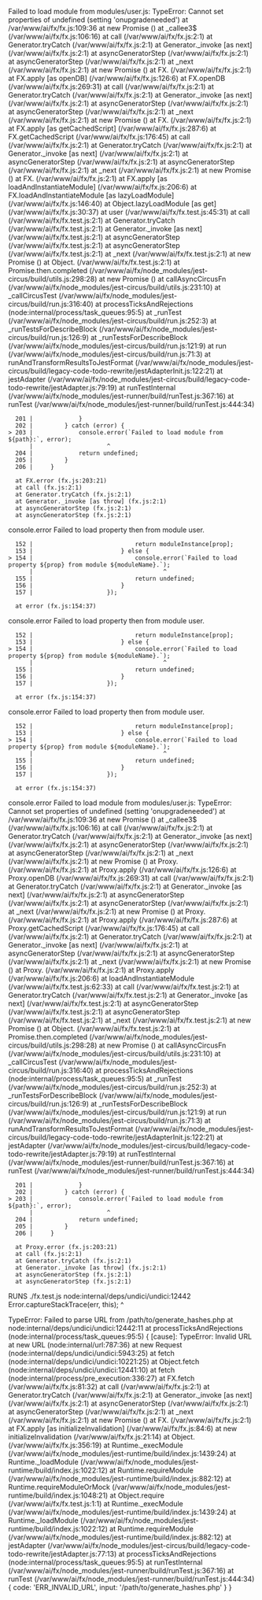 Failed to load module from modules/user.js: TypeError: Cannot set properties of undefined (setting 'onupgradeneeded')
        at /var/www/ai/fx/fx.js:109:36
        at new Promise (<anonymous>)
        at _callee3$ (/var/www/ai/fx/fx.js:106:16)
        at call (/var/www/ai/fx/fx.js:2:1)
        at Generator.tryCatch (/var/www/ai/fx/fx.js:2:1)
        at Generator._invoke [as next] (/var/www/ai/fx/fx.js:2:1)
        at asyncGeneratorStep (/var/www/ai/fx/fx.js:2:1)
        at asyncGeneratorStep (/var/www/ai/fx/fx.js:2:1)
        at _next (/var/www/ai/fx/fx.js:2:1)
        at new Promise (<anonymous>)
        at FX.<anonymous> (/var/www/ai/fx/fx.js:2:1)
        at FX.apply [as openDB] (/var/www/ai/fx/fx.js:126:6)
        at FX.openDB (/var/www/ai/fx/fx.js:269:31)
        at call (/var/www/ai/fx/fx.js:2:1)
        at Generator.tryCatch (/var/www/ai/fx/fx.js:2:1)
        at Generator._invoke [as next] (/var/www/ai/fx/fx.js:2:1)
        at asyncGeneratorStep (/var/www/ai/fx/fx.js:2:1)
        at asyncGeneratorStep (/var/www/ai/fx/fx.js:2:1)
        at _next (/var/www/ai/fx/fx.js:2:1)
        at new Promise (<anonymous>)
        at FX.<anonymous> (/var/www/ai/fx/fx.js:2:1)
        at FX.apply [as getCachedScript] (/var/www/ai/fx/fx.js:287:6)
        at FX.getCachedScript (/var/www/ai/fx/fx.js:176:45)
        at call (/var/www/ai/fx/fx.js:2:1)
        at Generator.tryCatch (/var/www/ai/fx/fx.js:2:1)
        at Generator._invoke [as next] (/var/www/ai/fx/fx.js:2:1)
        at asyncGeneratorStep (/var/www/ai/fx/fx.js:2:1)
        at asyncGeneratorStep (/var/www/ai/fx/fx.js:2:1)
        at _next (/var/www/ai/fx/fx.js:2:1)
        at new Promise (<anonymous>)
        at FX.<anonymous> (/var/www/ai/fx/fx.js:2:1)
        at FX.apply [as loadAndInstantiateModule] (/var/www/ai/fx/fx.js:206:6)
        at FX.loadAndInstantiateModule [as lazyLoadModule] (/var/www/ai/fx/fx.js:146:40)
        at Object.lazyLoadModule [as get] (/var/www/ai/fx/fx.js:30:37)
        at user (/var/www/ai/fx/fx.test.js:45:31)
        at call (/var/www/ai/fx/fx.test.js:2:1)
        at Generator.tryCatch (/var/www/ai/fx/fx.test.js:2:1)
        at Generator._invoke [as next] (/var/www/ai/fx/fx.test.js:2:1)
        at asyncGeneratorStep (/var/www/ai/fx/fx.test.js:2:1)
        at asyncGeneratorStep (/var/www/ai/fx/fx.test.js:2:1)
        at _next (/var/www/ai/fx/fx.test.js:2:1)
        at new Promise (<anonymous>)
        at Object.<anonymous> (/var/www/ai/fx/fx.test.js:2:1)
        at Promise.then.completed (/var/www/ai/fx/node_modules/jest-circus/build/utils.js:298:28)
        at new Promise (<anonymous>)
        at callAsyncCircusFn (/var/www/ai/fx/node_modules/jest-circus/build/utils.js:231:10)
        at _callCircusTest (/var/www/ai/fx/node_modules/jest-circus/build/run.js:316:40)
        at processTicksAndRejections (node:internal/process/task_queues:95:5)
        at _runTest (/var/www/ai/fx/node_modules/jest-circus/build/run.js:252:3)
        at _runTestsForDescribeBlock (/var/www/ai/fx/node_modules/jest-circus/build/run.js:126:9)
        at _runTestsForDescribeBlock (/var/www/ai/fx/node_modules/jest-circus/build/run.js:121:9)
        at run (/var/www/ai/fx/node_modules/jest-circus/build/run.js:71:3)
        at runAndTransformResultsToJestFormat (/var/www/ai/fx/node_modules/jest-circus/build/legacy-code-todo-rewrite/jestAdapterInit.js:122:21)
        at jestAdapter (/var/www/ai/fx/node_modules/jest-circus/build/legacy-code-todo-rewrite/jestAdapter.js:79:19)
        at runTestInternal (/var/www/ai/fx/node_modules/jest-runner/build/runTest.js:367:16)
        at runTest (/var/www/ai/fx/node_modules/jest-runner/build/runTest.js:444:34)

      201 |             }
      202 |         } catch (error) {
    > 203 |             console.error(`Failed to load module from ${path}:`, error);
          |                     ^
      204 |             return undefined;
      205 |         }
      206 |     }

      at FX.error (fx.js:203:21)
      at call (fx.js:2:1)
      at Generator.tryCatch (fx.js:2:1)
      at Generator._invoke [as throw] (fx.js:2:1)
      at asyncGeneratorStep (fx.js:2:1)
      at asyncGeneratorStep (fx.js:2:1)

  console.error
    Failed to load property then from module user.

      152 |                             return moduleInstance[prop];
      153 |                         } else {
    > 154 |                             console.error(`Failed to load property ${prop} from module ${moduleName}.`);
          |                                     ^
      155 |                             return undefined;
      156 |                         }
      157 |                     });

      at error (fx.js:154:37)

  console.error
    Failed to load property then from module user.

      152 |                             return moduleInstance[prop];
      153 |                         } else {
    > 154 |                             console.error(`Failed to load property ${prop} from module ${moduleName}.`);
          |                                     ^
      155 |                             return undefined;
      156 |                         }
      157 |                     });

      at error (fx.js:154:37)

  console.error
    Failed to load property then from module user.

      152 |                             return moduleInstance[prop];
      153 |                         } else {
    > 154 |                             console.error(`Failed to load property ${prop} from module ${moduleName}.`);
          |                                     ^
      155 |                             return undefined;
      156 |                         }
      157 |                     });

      at error (fx.js:154:37)

  console.error
    Failed to load module from modules/user.js: TypeError: Cannot set properties of undefined (setting 'onupgradeneeded')
        at /var/www/ai/fx/fx.js:109:36
        at new Promise (<anonymous>)
        at _callee3$ (/var/www/ai/fx/fx.js:106:16)
        at call (/var/www/ai/fx/fx.js:2:1)
        at Generator.tryCatch (/var/www/ai/fx/fx.js:2:1)
        at Generator._invoke [as next] (/var/www/ai/fx/fx.js:2:1)
        at asyncGeneratorStep (/var/www/ai/fx/fx.js:2:1)
        at asyncGeneratorStep (/var/www/ai/fx/fx.js:2:1)
        at _next (/var/www/ai/fx/fx.js:2:1)
        at new Promise (<anonymous>)
        at Proxy.<anonymous> (/var/www/ai/fx/fx.js:2:1)
        at Proxy.apply (/var/www/ai/fx/fx.js:126:6)
        at Proxy.openDB (/var/www/ai/fx/fx.js:269:31)
        at call (/var/www/ai/fx/fx.js:2:1)
        at Generator.tryCatch (/var/www/ai/fx/fx.js:2:1)
        at Generator._invoke [as next] (/var/www/ai/fx/fx.js:2:1)
        at asyncGeneratorStep (/var/www/ai/fx/fx.js:2:1)
        at asyncGeneratorStep (/var/www/ai/fx/fx.js:2:1)
        at _next (/var/www/ai/fx/fx.js:2:1)
        at new Promise (<anonymous>)
        at Proxy.<anonymous> (/var/www/ai/fx/fx.js:2:1)
        at Proxy.apply (/var/www/ai/fx/fx.js:287:6)
        at Proxy.getCachedScript (/var/www/ai/fx/fx.js:176:45)
        at call (/var/www/ai/fx/fx.js:2:1)
        at Generator.tryCatch (/var/www/ai/fx/fx.js:2:1)
        at Generator._invoke [as next] (/var/www/ai/fx/fx.js:2:1)
        at asyncGeneratorStep (/var/www/ai/fx/fx.js:2:1)
        at asyncGeneratorStep (/var/www/ai/fx/fx.js:2:1)
        at _next (/var/www/ai/fx/fx.js:2:1)
        at new Promise (<anonymous>)
        at Proxy.<anonymous> (/var/www/ai/fx/fx.js:2:1)
        at Proxy.apply (/var/www/ai/fx/fx.js:206:6)
        at loadAndInstantiateModule (/var/www/ai/fx/fx.test.js:62:33)
        at call (/var/www/ai/fx/fx.test.js:2:1)
        at Generator.tryCatch (/var/www/ai/fx/fx.test.js:2:1)
        at Generator._invoke [as next] (/var/www/ai/fx/fx.test.js:2:1)
        at asyncGeneratorStep (/var/www/ai/fx/fx.test.js:2:1)
        at asyncGeneratorStep (/var/www/ai/fx/fx.test.js:2:1)
        at _next (/var/www/ai/fx/fx.test.js:2:1)
        at new Promise (<anonymous>)
        at Object.<anonymous> (/var/www/ai/fx/fx.test.js:2:1)
        at Promise.then.completed (/var/www/ai/fx/node_modules/jest-circus/build/utils.js:298:28)
        at new Promise (<anonymous>)
        at callAsyncCircusFn (/var/www/ai/fx/node_modules/jest-circus/build/utils.js:231:10)
        at _callCircusTest (/var/www/ai/fx/node_modules/jest-circus/build/run.js:316:40)
        at processTicksAndRejections (node:internal/process/task_queues:95:5)
        at _runTest (/var/www/ai/fx/node_modules/jest-circus/build/run.js:252:3)
        at _runTestsForDescribeBlock (/var/www/ai/fx/node_modules/jest-circus/build/run.js:126:9)
        at _runTestsForDescribeBlock (/var/www/ai/fx/node_modules/jest-circus/build/run.js:121:9)
        at run (/var/www/ai/fx/node_modules/jest-circus/build/run.js:71:3)
        at runAndTransformResultsToJestFormat (/var/www/ai/fx/node_modules/jest-circus/build/legacy-code-todo-rewrite/jestAdapterInit.js:122:21)
        at jestAdapter (/var/www/ai/fx/node_modules/jest-circus/build/legacy-code-todo-rewrite/jestAdapter.js:79:19)
        at runTestInternal (/var/www/ai/fx/node_modules/jest-runner/build/runTest.js:367:16)
        at runTest (/var/www/ai/fx/node_modules/jest-runner/build/runTest.js:444:34)

      201 |             }
      202 |         } catch (error) {
    > 203 |             console.error(`Failed to load module from ${path}:`, error);
          |                     ^
      204 |             return undefined;
      205 |         }
      206 |     }

      at Proxy.error (fx.js:203:21)
      at call (fx.js:2:1)
      at Generator.tryCatch (fx.js:2:1)
      at Generator._invoke [as throw] (fx.js:2:1)
      at asyncGeneratorStep (fx.js:2:1)
      at asyncGeneratorStep (fx.js:2:1)


 RUNS  ./fx.test.js
node:internal/deps/undici/undici:12442
    Error.captureStackTrace(err, this);
          ^

TypeError: Failed to parse URL from /path/to/generate_hashes.php
    at node:internal/deps/undici/undici:12442:11
    at processTicksAndRejections (node:internal/process/task_queues:95:5) {
  [cause]: TypeError: Invalid URL
      at new URL (node:internal/url:787:36)
      at new Request (node:internal/deps/undici/undici:5943:25)
      at fetch (node:internal/deps/undici/undici:10221:25)
      at Object.fetch (node:internal/deps/undici/undici:12441:10)
      at fetch (node:internal/process/pre_execution:336:27)
      at FX.fetch (/var/www/ai/fx/fx.js:81:32)
      at call (/var/www/ai/fx/fx.js:2:1)
      at Generator.tryCatch (/var/www/ai/fx/fx.js:2:1)
      at Generator._invoke [as next] (/var/www/ai/fx/fx.js:2:1)
      at asyncGeneratorStep (/var/www/ai/fx/fx.js:2:1)
      at asyncGeneratorStep (/var/www/ai/fx/fx.js:2:1)
      at _next (/var/www/ai/fx/fx.js:2:1)
      at new Promise (<anonymous>)
      at FX.<anonymous> (/var/www/ai/fx/fx.js:2:1)
      at FX.apply [as initializeInvalidation] (/var/www/ai/fx/fx.js:84:6)
      at new initializeInvalidation (/var/www/ai/fx/fx.js:21:14)
      at Object.<anonymous> (/var/www/ai/fx/fx.js:356:19)
      at Runtime._execModule (/var/www/ai/fx/node_modules/jest-runtime/build/index.js:1439:24)
      at Runtime._loadModule (/var/www/ai/fx/node_modules/jest-runtime/build/index.js:1022:12)
      at Runtime.requireModule (/var/www/ai/fx/node_modules/jest-runtime/build/index.js:882:12)
      at Runtime.requireModuleOrMock (/var/www/ai/fx/node_modules/jest-runtime/build/index.js:1048:21)
      at Object.require (/var/www/ai/fx/fx.test.js:1:1)
      at Runtime._execModule (/var/www/ai/fx/node_modules/jest-runtime/build/index.js:1439:24)
      at Runtime._loadModule (/var/www/ai/fx/node_modules/jest-runtime/build/index.js:1022:12)
      at Runtime.requireModule (/var/www/ai/fx/node_modules/jest-runtime/build/index.js:882:12)
      at jestAdapter (/var/www/ai/fx/node_modules/jest-circus/build/legacy-code-todo-rewrite/jestAdapter.js:77:13)
      at processTicksAndRejections (node:internal/process/task_queues:95:5)
      at runTestInternal (/var/www/ai/fx/node_modules/jest-runner/build/runTest.js:367:16)
      at runTest (/var/www/ai/fx/node_modules/jest-runner/build/runTest.js:444:34) {
    code: 'ERR_INVALID_URL',
    input: '/path/to/generate_hashes.php'
  }
} 